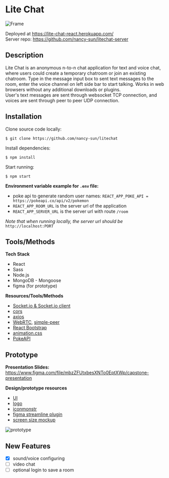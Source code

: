 # Lite Chat

![Frame](https://user-images.githubusercontent.com/99620863/177199682-a2091c25-cc69-46b7-a056-5a2528b1dec7.svg)      
  
Deployed at https://lite-chat-react.herokuapp.com/  
Server repo: https://github.com/nancy-sun/litechat-server
  
## Description
Lite Chat is an anonymous n-to-n chat application for text and voice chat, where users could create a temporary chatroom or join an existing chatroom. Type in the message input box to sent text messages to the room, enter the voice channel on left side bar to start talking. Works in web browsers without any additional downloads or plugins.  
User's text messages are sent through websocket TCP connection, and voices are sent through peer to peer UDP connection. 

## Installation  
Clone source code locally:
```
$ git clone https://github.com/nancy-sun/litechat
```
Install dependencies:
```
$ npm install
```
Start running:
```
$ npm start
```
  

**Environment variable example for `.env` file:**  

- poke api to generate random user names:
```REACT_APP_POKE_API = https://pokeapi.co/api/v2/pokemon```  
- `REACT_APP_ROOM_URL` is the server url of the application
- `REACT_APP_SERVER_URL` is the server url with route `/room`  

*Note that when running locally, the server url should be* `http://localhost:PORT`  


## Tools/Methods  

**Tech Stack**
* React
* Sass
* Node.js
* MongoDB - Mongoose
* figma (for prototype)

**Resources/Tools/Methods**
* [Socket.io & Socket.io client](https://socket.io/docs/v4/client-api/)
* [cors](https://www.npmjs.com/package/cors)
* [axios](https://axios-http.com/docs/api_intro)
* [WebRTC](https://webrtc.org/getting-started/overview), [simple-peer](https://www.npmjs.com/package/simple-peer)
* [React Bootstrap](https://react-bootstrap.github.io/)
* [animation.css](https://animate.style/)
* [PokeAPI](https://pokeapi.co/)
  
## Prototype  

**Presentation Slides:** https://www.figma.com/file/mbzZFUtxbesXNTo0EptXWp/capstone-presentation

**Design/prototype resources**
* [UI](https://www.figma.com/community/file/818668544591341056)
* [logo](https://www.figma.com/community/file/1088206555564423933)
* [iconmonstr](https://iconmonstr.com/)
* [figma streamline plugin](https://streamline.canny.io/)
* [screen size mockup](https://www.figma.com/community/file/1103958429333309485)
  
![prototype](https://user-images.githubusercontent.com/99620863/177220923-e7ba5244-c4c8-4ee5-99c9-a992e0fc1a87.svg)
  
## New Features
- [x] sound/voice configuring
- [ ] video chat
- [ ] optional login to save a room

